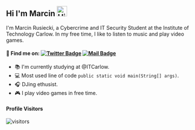 ## Hi I'm Marcin <img src="https://user-images.githubusercontent.com/1303154/88677602-1635ba80-d120-11ea-84d8-d263ba5fc3c0.gif" width="28px" alt="Hi">

I'm Marcin Rusiecki, a Cybercrime and IT Security Student at the Institute of Technology Carlow. In my free time, I like to listen to music and play video games.

 #### :mag_right: Find me on: [![Twitter Badge](https://img.shields.io/badge/-@martin_ruseq-1ca0f1?style=flat&labelColor=1ca0f1&logo=twitter&logoColor=white&link=https://twitter.com/martin_ruseq)](https://twitter.com/martin_ruseq/) [![Mail Badge](https://img.shields.io/badge/-@ruseq1803-e84393?style=flat&labelColor=e84393&logo=instagram&logoColor=white)](https://www.instagram.com/ruseq1803/)

- :books: I'm currently studying at @ITCarlow.
- :computer: Most used line of code `public static void main(String[] args)`.
- :headphones: DJing ethusist.
- :video_game: I play video games in free time.

#### Profile Visitors
![visitors](https://visitor-badge.glitch.me/badge?page_id=martin-ruseq.martin-ruseq)

